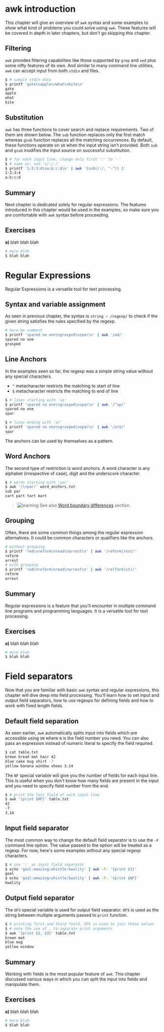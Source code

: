# awk introduction

This chapter will give an overview of `awk` syntax and some examples to show what kind of problems you could solve using `awk`. These features will be covered in depth in later chapters, but don't go skipping this chapter.

## Filtering

`awk` provides filtering capabilities like those supported by `grep` and `sed` plus some nifty features of its own. And similar to many command line utilities, `awk` can accept input from both `stdin` and files.

```bash
$ # sample stdin data
$ printf 'gate\napple\nwhat\nkite\n'
gate
apple
what
kite
```

## Substitution

`awk` has three functions to cover search and replace requirements. Two of them are shown below. The `sub` function replaces only the first match whereas `gsub` function replaces all the matching occurrences. By default, these functions operate on `$0` when the input string isn't provided. Both `sub` and `gsub` modifies the input source on successful substitution.

```bash
$ # for each input line, change only first ':' to '-'
$ # same as: sed 's/:/-/'
$ printf '1:2:3:4\na:b:c:d\n' | awk '{sub(/:/, "-")} 1'
1-2:3:4
a-b:c:d
```

## Summary

Next chapter is dedicated solely for regular expressions. The features introduced in this chapter would be used in the examples, so make sure you are comfortable with `awk` syntax before proceeding.

## Exercises

**a)** blah blah blah

```bash
# more blah
$ blah blah
```

# Regular Expressions

Regular Expressions is a versatile tool for text processing.

## Syntax and variable assignment

As seen in previous chapter, the syntax is `string ~ /regexp/` to check if the given string satisfies the rules specified by the regexp.

```bash
# here be comment
$ printf 'spared no one\ngrasped\nspar\n' | awk '/ed/'
spared no one
grasped
```

## Line Anchors

In the examples seen so far, the regexp was a simple string value without any special characters.

* `^` metacharacter restricts the matching to start of line
* `$` metacharacter restricts the matching to end of line

```bash
$ # lines starting with 'sp'
$ printf 'spared no one\ngrasped\nspar\n' | awk '/^sp/'
spared no one
spar

$ # lines ending with 'ar'
$ printf 'spared no one\ngrasped\nspar\n' | awk '/ar$/'
spar
```

The anchors can be used by themselves as a pattern.

## Word Anchors

The second type of restriction is word anchors. A word character is any alphabet (irrespective of case), digit and the underscore character.

```bash
$ # words starting with 'par'
$ awk '/\<par/' word_anchors.txt
sub par
cart part tart mart
```

>![warning](images/warning.svg) See also [Word boundary differences](#word-boundary-differences) section.

## Grouping

Often, there are some common things among the regular expression alternatives. It could be common characters or qualifiers like the anchors.

```bash
# without grouping
$ printf 'red\nreform\nread\narrest\n' | awk '/reform|rest/'
reform
arrest
# with grouping
$ printf 'red\nreform\nread\narrest\n' | awk '/re(form|st)/'
reform
arrest
```

## Summary

Regular expressions is a feature that you'll encounter in multiple command line programs and programming languages. It is a versatile tool for text processing.

## Exercises

**a)** blah blah blah

```bash
# more blah
$ blah blah
```

# Field separators

Now that you are familiar with basic `awk` syntax and regular expressions, this chapter will dive deep into field processing. You'll learn how to set input and output field separators, how to use regexps for defining fields and how to work with fixed length fields. 

## Default field separation

As seen earlier, `awk` automatically splits input into fields which are accessible using `$N` where `N` is the field number you need. You can also pass an expression instead of numeric literal to specify the field required.

```bash
$ cat table.txt
brown bread mat hair 42
blue cake mug shirt -7
yellow banana window shoes 3.14
```

The `NF` special variable will give you the number of fields for each input line. This is useful when you don't know how many fields are present in the input and you need to specify field number from the end.

```bash
$ # print the last field of each input line
$ awk '{print $NF}' table.txt
42
-7
3.14
```

## Input field separator

The most common way to change the default field separator is to use the `-F` command line option. The value passed to the option will be treated as a regexp. For now, here's some examples without any special regexp characters.

```bash
$ # use ':' as input field separator
$ echo 'goal:amazing:whistle:kwality' | awk -F: '{print $1}'
goal
$ echo 'goal:amazing:whistle:kwality' | awk -F: '{print $NF}'
kwality
```

## Output field separator

The `OFS` special variable is used for output field separator. `OFS` is used as the string between multiple arguments passed to `print` function.

```bash
$ # printing first and third field, OFS is used to join these values
$ # note the use of , to separate print arguments
$ awk '{print $1, $3}' table.txt
brown mat
blue mug
yellow window
```

## Summary

Working with fields is the most popular feature of `awk`. This chapter discussed various ways in which you can split the input into fields and manipulate them.

## Exercises

**a)** blah blah blah

```bash
# more blah
$ blah blah
```


